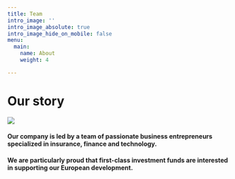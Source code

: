 ```yaml
---
title: Team
intro_image: ''
intro_image_absolute: true
intro_image_hide_on_mobile: false
menu:
  main:
    name: About
    weight: 4

---
```

# Our story

![](/images/default.png)

#### Our company is led by a team of passionate business entrepreneurs specialized in insurance, finance and technology. 

#### We are particularly proud that first-class investment funds are interested in supporting our European development.